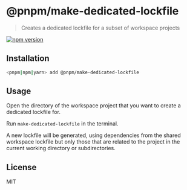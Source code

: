 # @pnpm/make-dedicated-lockfile

> Creates a dedicated lockfile for a subset of workspace projects

[![npm version](https://img.shields.io/npm/v/@pnpm/make-dedicated-lockfile.svg)](https://www.npmjs.com/package/@pnpm/make-dedicated-lockfile)

## Installation

```sh
<pnpm|npm|yarn> add @pnpm/make-dedicated-lockfile
```

## Usage

Open the directory of the workspace project that you want to create a dedicated lockfile for.

Run `make-dedicated-lockfile` in the terminal.

A new lockfile will be generated, using dependencies from the shared workspace lockfile but
only those that are related to the project in the current working directory or subdirectories.

## License

MIT
